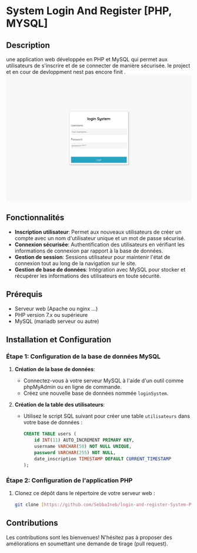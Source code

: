 # System Login And Register [PHP, MYSQL]

## Description
une application web développée en PHP et MySQL qui permet aux utilisateurs de s'inscrire et de se connecter de manière sécurisée.
le project et en cour de devloppment nest pas encore finit .
![Page De Connection](img.png)

## Fonctionnalités
- **Inscription utilisateur**: Permet aux nouveaux utilisateurs de créer un compte avec un nom d'utilisateur unique et un mot de passe sécurisé.
- **Connexion sécurisée**: Authentification des utilisateurs en vérifiant les informations de connexion par rapport à la base de données.
- **Gestion de session**: Sessions utilisateur pour maintenir l'état de connexion tout au long de la navigation sur le site.
- **Gestion de base de données**: Intégration avec MySQL pour stocker et récupérer les informations des utilisateurs en toute sécurité.

## Prérequis
- Serveur web (Apache ou nginx ...)
- PHP version 7.x ou supérieure
- MySQL (mariadb serveur ou autre)

## Installation et Configuration

### Étape 1: Configuration de la base de données MySQL

1. **Création de la base de données**:
   - Connectez-vous à votre serveur MySQL à l'aide d'un outil comme phpMyAdmin ou en ligne de commande.
   - Créez une nouvelle base de données nommée `loginSystem`.

2. **Création de la table des utilisateurs**:
   - Utilisez le script SQL suivant pour créer une table `utilisateurs` dans votre base de données :

     ```sql
     CREATE TABLE users (
         id INT(11) AUTO_INCREMENT PRIMARY KEY,
         username VARCHAR(50) NOT NULL UNIQUE,
         password VARCHAR(255) NOT NULL,
         date_inscription TIMESTAMP DEFAULT CURRENT_TIMESTAMP
     );
     ```

### Étape 2: Configuration de l'application PHP

1. Clonez ce dépôt dans le répertoire de votre serveur web :

   ```bash
   git clone [https://github.com/SebbaIneb/login-and-register-System-PHP-And-Mysql/](https://github.com/SebbaIneb/login-and-register-System-PHP-And-Mysql/)


## Contributions
Les contributions sont les bienvenues! N'hésitez pas à proposer des améliorations en soumettant une demande de tirage (pull request).
